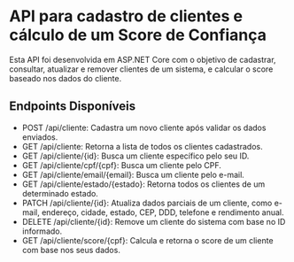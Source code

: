 # API para cadastro de clientes e cálculo de um Score de Confiança

Esta API foi desenvolvida em ASP.NET Core com o objetivo de cadastrar, consultar, atualizar e remover clientes de um sistema, e calcular o score baseado nos dados do cliente.

## Endpoints Disponíveis
- POST /api/cliente: Cadastra um novo cliente após validar os dados enviados.
- GET /api/cliente: Retorna a lista de todos os clientes cadastrados.
- GET /api/cliente/{id}: Busca um cliente específico pelo seu ID.
- GET /api/cliente/cpf/{cpf}: Busca um cliente pelo CPF.
- GET /api/cliente/email/{email}: Busca um cliente pelo e-mail.
- GET /api/cliente/estado/{estado}: Retorna todos os clientes de um determinado estado.
- PATCH /api/cliente/{id}: Atualiza dados parciais de um cliente, como e-mail, endereço, cidade, estado, CEP, DDD, telefone e rendimento anual.
- DELETE /api/cliente/{id}: Remove um cliente do sistema com base no ID informado.
- GET /api/cliente/score/{cpf}: Calcula e retorna o score de um cliente com base nos seus dados.

